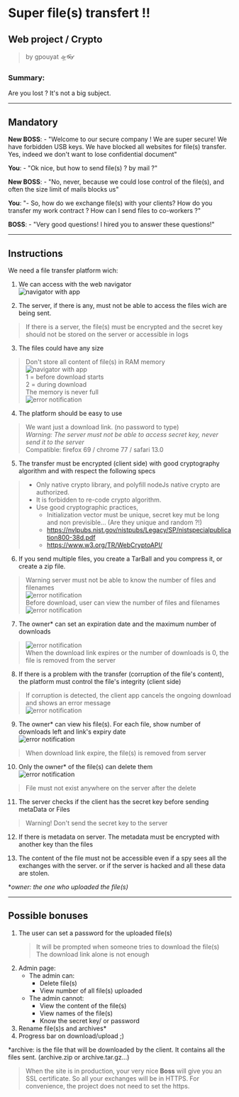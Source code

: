 # Super file(s) transfert !!  
## Web project / Crypto  
  
> by gpouyat 🛸👓


### Summary:
Are you lost ? It's not a big subject.
_____




## Mandatory  

**New BOSS**:  - "Welcome to our secure company !
We are super secure! We have forbidden USB keys. We have blocked all websites for file(s) transfer.
Yes, indeed we don't want to lose confidential document"  

**You**: - "Ok nice, but how to send file(s) ? by mail ?"  

**New BOSS**: - "No, never, because we could lose control of the file(s), and often the size limit of mails blocks us"  

**You**: "- So, how do we exchange file(s) with your clients? How do you transfer my work contract ? How can I send files to co-workers ?"  

**BOSS**: - "Very good questions! I hired you to answer these questions!"  
___


## Instructions  

We need a file transfer platform wich:
1. We can access with the web navigator  
![navigator with app](./images/welcome.png)

2. The server, if there is any, must not be able to access the files wich are being sent.  
> If there is a server, the file(s) must be encrypted and the secret key should not be stored on the server or accessible in logs  

3. The files could have any size  
> Don't store all content of file(s) in RAM memory  
![navigator with app](./images/memory.png)  
> 1 = before download starts  
> 2 = during download  
> The memory is never full  
![error notification](./images/memory2.png)  


4. The platform should be easy to use  
> We want just a download link. (no password to type)   
> *Warning: The server must not be able to access secret key, never send it to the server*  
> Compatible: firefox 69 / chrome 77 / safari 13.0

5. The transfer must be encrypted (client side) with good cryptography algorithm and with respect the following specs  
> - Only native crypto library, and polyfill nodeJs native crypto are authorized.  
> - It is forbidden to re-code crypto algorithm.  
> - Use good cryptographic practices,  
>   - Initialization vector must be unique, secret key mut be long and non previsible... (Are they unique and random ?!)  
>   - https://nvlpubs.nist.gov/nistpubs/Legacy/SP/nistspecialpublication800-38d.pdf  
>   - https://www.w3.org/TR/WebCryptoAPI/  


6. If you send multiple files, you create a TarBall and you compress it, or create a zip file.
> Warning server must not be able to know the number of files and filenames  
![error notification](./images/multi-f1.png)  
> Before download, user can view the number of files and filenames  
![error notification](./images/multi-f2.png)  

7. The owner* can set an expiration date and the maximum number of downloads  
>![error notification](./images/limit.png)  
> When the download link expires or the number of downloads is 0, the file is removed from the server  

8. If there is a problem with the transfer (corruption of the file's content), the platform must control the file's integrity (client side)  
> If corruption is detected, the client app cancels the ongoing download and shows an error message  
![error notification](./images/corrupt.png)  

9. The owner* can view his file(s). For each file, show number of downloads left and link's expiry date  
![error notification](./images/files.png)  
> When download link expire, the file(s) is removed from server  

10. Only the owner* of the file(s) can delete them  
![error notification](./images/delete.png)  
> File must not exist anywhere on the server after the delete

11. The server checks if the client has the secret key before sending metaData or Files
> Warning! Don't send the secret key to the server  

12. If there is metadata on server. The metadata must be encrypted with another key than the files  

13. The content of the file must not be accessible even if a spy sees all the exchanges with the server. or if the server is hacked and all these data are stolen.  

**owner: the one who uploaded the file(s)*  
___


## Possible bonuses
1. The user can set a password for the uploaded file(s)  
    > It will be prompted when someone tries to download the file(s)  
    > The download link alone is not enough
2. Admin page:  
    - The admin can:  
        - Delete file(s)  
        - View number of all file(s) uploaded  
    - The admin cannot:  
        - View the content of the file(s)  
        - View names of the file(s)  
        - Know the secret key/ or password  
3. Rename file(s)s and archives*  
4. Progress bar on download/upload ;)  


*archive: is the file that will be downloaded by the client. It contains all the files sent.
(archive.zip or archive.tar.gz...)

> When the site is in production, your very nice **Boss** will give you an SSL certificate.  So all your exchanges will be in HTTPS. For convenience, the project does not need to set the https.  
